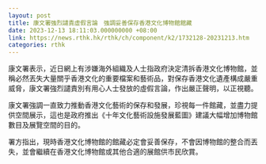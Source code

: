```yaml
---
layout: post
title: 康文署強烈譴責虛假言論　強調妥善保存香港文化博物館館藏
date: 2023-12-13 18:11:03.000000000 +08:00
link: https://news.rthk.hk/rthk/ch/component/k2/1732128-20231213.htm
categories: rthk
---
```


康文署表示，近日網上有涉嫌海外組織及人士指政府決定清拆香港文化博物館，並稱必然丟失大量關乎香港文化的重要檔案和藝術品，對保存香港文化遺產構成嚴重威脅，康文署強烈譴責別有用心人士發放的虛假言論，作出嚴正聲明，以正視聽。
 
康文署強調一直致力推動香港文化藝術的保存和發展，珍視每一件館藏，並盡力提供空間展示，這也是政府推出《十年文化藝術設施發展藍圖》建議大幅增加博物館數目及展覽空間的目的。

署方指出，現時香港文化博物館的館藏必定會妥善保存，不會因博物館的整合而丟失，並會繼續在香港文化博物館或其他合適的展館供市民欣賞。
